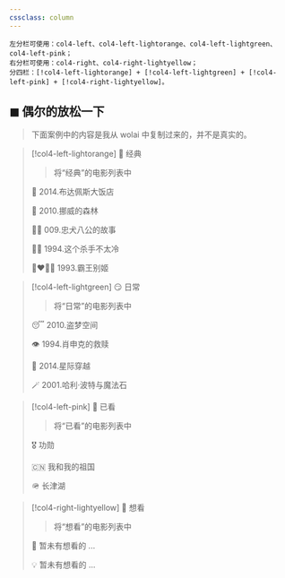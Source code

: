 ```yaml
---
cssclass: column
---
```



```
左分栏可使用：col4-left、col4-left-lightorange、col4-left-lightgreen、col4-left-pink；
右分栏可使用：col4-right、col4-right-lightyellow；
分四栏：[!col4-left-lightorange] + [!col4-left-lightgreen] + [!col4-left-pink] + [!col4-right-lightyellow]。
```
## ◼  偶尔的放松一下
> 下面案例中的内容是我从 wolai 中复制过来的，并不是真实的。

> [!col4-left-lightorange] 🤔 经典
> > 将“经典”的电影列表中
> 
> 🏨 2014.布达佩斯大饭店
> 
> 🌲 2010.挪威的森林
> 
> 🐕‍🦺 009.忠犬八公的故事
> 
> 🏃‍♂️ 1994.这个杀手不太冷
> 
> 👩‍❤️‍💋‍👨 1993.霸王别姬

> [!col4-left-lightgreen] 😏 日常
> > 将“日常”的电影列表中
> 
> 😴 2010.盗梦空间
> 
> 👁 1994.肖申克的救赎
> 
> 🌌 2014.星际穿越
> 
> 🪄 2001.哈利·波特与魔法石

> [!col4-left-pink] 🥰 已看
> > 将“已看”的电影列表中
> 
> 🎖 功勋
> 
> 🇨🇳 我和我的祖国
> 
> 🪖 长津湖

> [!col4-right-lightyellow] 🤩 想看
> > 将“想看”的电影列表中
> 
> 🚩 暂未有想看的 ...
> 
> 💡 暂未有想看的 ...
